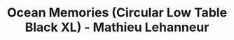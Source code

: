 ---
title: Ocean Memories (Circular Low Table Black XL) - Mathieu Lehanneur
layout: entry
presentation: side-by-side
object:
  - id: ptl-24698
order: 433
menu: false
---